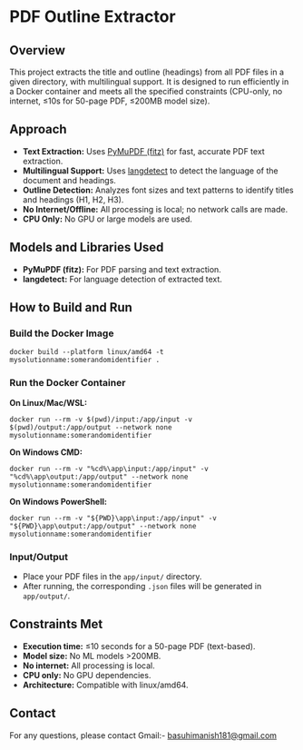# PDF Outline Extractor

## Overview

This project extracts the title and outline (headings) from all PDF files in a given directory, with multilingual support. It is designed to run efficiently in a Docker container and meets all the specified constraints (CPU-only, no internet, ≤10s for 50-page PDF, ≤200MB model size).

## Approach

- **Text Extraction:** Uses [PyMuPDF (fitz)](https://pymupdf.readthedocs.io/) for fast, accurate PDF text extraction.
- **Multilingual Support:** Uses [langdetect](https://pypi.org/project/langdetect/) to detect the language of the document and headings.
- **Outline Detection:** Analyzes font sizes and text patterns to identify titles and headings (H1, H2, H3).
- **No Internet/Offline:** All processing is local; no network calls are made.
- **CPU Only:** No GPU or large models are used.

## Models and Libraries Used

- **PyMuPDF (fitz):** For PDF parsing and text extraction.
- **langdetect:** For language detection of extracted text.

## How to Build and Run

### Build the Docker Image

```
docker build --platform linux/amd64 -t mysolutionname:somerandomidentifier .
```

### Run the Docker Container

**On Linux/Mac/WSL:**
```
docker run --rm -v $(pwd)/input:/app/input -v $(pwd)/output:/app/output --network none mysolutionname:somerandomidentifier
```

**On Windows CMD:**
```
docker run --rm -v "%cd%\app\input:/app/input" -v "%cd%\app\output:/app/output" --network none mysolutionname:somerandomidentifier
```

**On Windows PowerShell:**
```
docker run --rm -v "${PWD}\app\input:/app/input" -v "${PWD}\app\output:/app/output" --network none mysolutionname:somerandomidentifier
```

### Input/Output

- Place your PDF files in the `app/input/` directory.
- After running, the corresponding `.json` files will be generated in `app/output/`.

## Constraints Met

- **Execution time:** ≤10 seconds for a 50-page PDF (text-based).
- **Model size:** No ML models >200MB.
- **No internet:** All processing is local.
- **CPU only:** No GPU dependencies.
- **Architecture:** Compatible with linux/amd64.

## Contact

For any questions, please contact 
Gmail:- basuhimanish181@gmail.com
